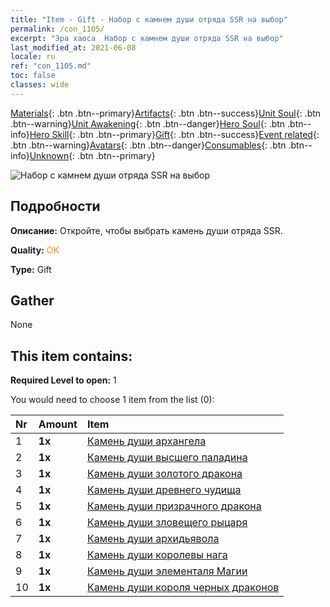 ```yaml
---
title: "Item - Gift - Набор с камнем души отряда SSR на выбор"
permalink: /con_1105/
excerpt: "Эра хаоса  Набор с камнем души отряда SSR на выбор"
last_modified_at: 2021-06-08
locale: ru
ref: "con_1105.md"
toc: false
classes: wide
---
```

 [Materials](/ItemsRU/){: .btn .btn--primary}[Artifacts](/ItemsRU/Artifacts/){: .btn .btn--success}[Unit Soul](/ItemsRU/UnitSoul/){: .btn .btn--warning}[Unit Awakening](/ItemsRU/UnitAwakening/){: .btn .btn--danger}[Hero Soul](/ItemsRU/HeroSoul/){: .btn .btn--info}[Hero Skill](/ItemsRU/HeroSkill/){: .btn .btn--primary}[Gift](/ItemsRU/Gift/){: .btn .btn--success}[Event related](/ItemsRU/Events/){: .btn .btn--warning}[Avatars](/ItemsRU/Avatars/){: .btn .btn--danger}[Consumables](/ItemsRU/Consumables/){: .btn .btn--info}[Unknown](/ItemsRU/Unknown/){: .btn .btn--primary}

 ![Набор с камнем души отряда SSR на выбор](/images/t/i_907560.png)

## Подробности
 **Описание:** Откройте, чтобы выбрать камень души отряда SSR.

 **Quality:** <span style="color: #FF8C00">OK</span>

 **Type:** Gift

## Gather

  None

## This item contains:

 **Required Level to open:** 1

 You would need to choose 1 item from the list (0):

  | Nr | Amount |     Item    |
  |:---|:-------|:------------|
  | 1 |  **1x** | [Камень души архангела](/ItemsRU/unt_288/) |  | 
  | 2 |  **1x** | [Камень души высшего паладина](/ItemsRU/unt_289/) |  | 
  | 3 |  **1x** | [Камень души золотого дракона](/ItemsRU/unt_295/) |  | 
  | 4 |  **1x** | [Камень души древнего чудища](/ItemsRU/unt_311/) |  | 
  | 5 |  **1x** | [Камень души призрачного дракона](/ItemsRU/unt_303/) |  | 
  | 6 |  **1x** | [Камень души зловещего рыцаря](/ItemsRU/unt_302/) |  | 
  | 7 |  **1x** | [Камень души архидьявола](/ItemsRU/unt_318/) |  | 
  | 8 |  **1x** | [Камень души королевы нага](/ItemsRU/unt_325/) |  | 
  | 9 |  **1x** | [Камень души элементаля Магии](/ItemsRU/unt_347/) |  | 
  | 10 |  **1x** | [Камень души короля черных драконов](/ItemsRU/unt_334/) |  | 
